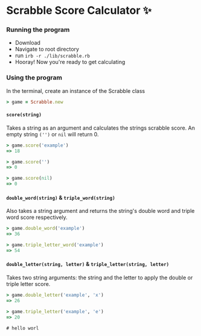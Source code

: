 # Scrabble Score Calculator ✨

### Running the program
- Download
- Navigate to root directory
- run `irb -r ./lib/scrabble.rb`
- Hooray! Now you're ready to get calculating

### Using the program
In the terminal, create an instance of the Scrabble class
```rb
> game = Scrabble.new
```

#### `score(string)`
Takes a string as an argument and calculates the strings scrabble score. An empty string `('')` or `nil` will return 0.
```rb
> game.score('example')
=> 18

> game.score('')
=> 0

> game.score(nil)
=> 0
```

#### `double_word(string)` & `triple_word(string)`
Also takes a string argument and returns the string's double word and triple word score respectively.
```rb
> game.double_word('example')
=> 36

> game.triple_letter_word('example')
=> 54
```

#### `double_letter(string, letter)` & `triple_letter(string, letter)`
Takes two string arguments: the string and the letter to apply the double or triple letter score.
```rb
> game.double_letter('example', 'x')
=> 26

> game.triple_letter('example', 'e')
=> 20
```

```
# hello worl
```
